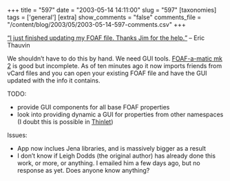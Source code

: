 +++
title = "597"
date = "2003-05-14 14:11:00"
slug = "597"
[taxonomies]
tags = ['general']
[extra]
show_comments = "false"
comments_file = "/content/blog/2003/05/2003-05-14-597-comments.csv"
+++

[<q cite="http://www.thauvin.net/blog/news.jsp?date=2003-05-09">I just finished updating my FOAF file. Thanks Jim for the help.</q>](http://www.thauvin.net/blog/news.jsp?date=2003-05-09) – Eric Thauvin

We shouldn’t have to do this by hand. We need GUI tools. [FOAF-a-matic mk 2](http://www.ldodds.com/wordtin/Wiki.jsp?page=FOAFaMaticMark2) is good but incomplete. As of ten minutes ago it now imports friends from vCard files and you can open your existing FOAF file and have the GUI updated with the info it contains.

TODO:

- provide GUI components for all base FOAF properties
- look into providing dynamic a GUI for properties from other namespaces (I doubt this is possible in [Thinlet](http://www.thinlet.com))

Issues:

- App now inclues Jena libraries, and is massively bigger as a result
- I don’t know if Leigh Dodds (the original author) has already done this work, or more, or anything. I emailed him a few days ago, but no response as yet. Does anyone know anything?
